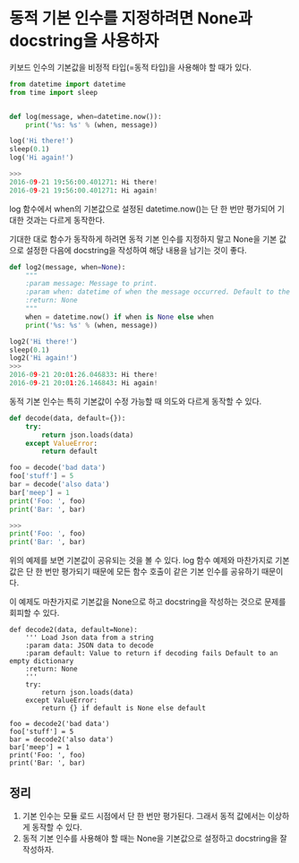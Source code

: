 # 동적 기본 인수를 지정하려면 None과 docstring을 사용하자

키보드 인수의 기본값을 비정적 타입(=동적 타입)을 사용해야 할 때가 있다.
```py
from datetime import datetime
from time import sleep


def log(message, when=datetime.now()):
    print('%s: %s' % (when, message))

log('Hi there!')
sleep(0.1)
log('Hi again!')

>>>
2016-09-21 19:56:00.401271: Hi there!
2016-09-21 19:56:00.401271: Hi again!
```

log 함수에서 when의 기본값으로 설정된 datetime.now()는 단 한 번만 평가되어 기대한 것과는 다르게 동작한다.

기대한 대로 함수가 동작하게 하려면 동적 기본 인수를 지정하지 말고 None을 기본 값으로 설정한 다음에 docstring을 작성하여 해당 내용을 남기는 것이 좋다.
```py
def log2(message, when=None):
    """
    :param message: Message to print.
    :param when: datetime of when the message occurred. Default to the present time
    :return: None
    """
    when = datetime.now() if when is None else when
    print('%s: %s' % (when, message))

log2('Hi there!')
sleep(0.1)
log2('Hi again!')
>>>
2016-09-21 20:01:26.046833: Hi there!
2016-09-21 20:01:26.146843: Hi again!
```
동적 기본 인수는 특히 기본값이 수정 가능할 때 의도와 다르게 동작할 수 있다.
```py
def decode(data, default={}):
    try:
        return json.loads(data)
    except ValueError:
        return default

foo = decode('bad data')
foo['stuff'] = 5
bar = decode('also data')
bar['meep'] = 1
print('Foo: ', foo)
print('Bar: ', bar)

>>>
print('Foo: ', foo)
print('Bar: ', bar)
```

위의 예제를 보면 기본값이 공유되는 것을 볼 수 있다. log 함수 예제와 마찬가지로 기본값은 단 한 번만 평가되기 때문에 모든 함수 호출이 같은 기본 인수를 공유하기 때문이다.

이 예제도 마찬가지로 기본값을 None으로 하고 docstring을 작성하는 것으로 문제를 회피할 수 있다.
```
def decode2(data, default=None):
    ''' Load Json data from a string
    :param data: JSON data to decode
    :param default: Value to return if decoding fails Default to an empty dictionary
    :return: None
    '''
    try:
        return json.loads(data)
    except ValueError:
        return {} if default is None else default

foo = decode2('bad data')
foo['stuff'] = 5
bar = decode2('also data')
bar['meep'] = 1
print('Foo: ', foo)
print('Bar: ', bar)
```

## 정리
1. 기본 인수는 모듈 로드 시점에서 단 한 번만 평가된다. 그래서 동적 값에서는 이상하게 동작할 수 있다.
2. 동적 기본 인수를 사용해야 할 때는 None을 기본값으로 설정하고 docstring을 잘 작성하자.